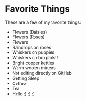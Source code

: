 # Favorite Things

These are a few of my favorite things:

- Flowers (Daisies)
- Flowers (Roses)
- Flowers
- Raindrops on roses
- Whiskers on puppies
- Whiskers on boxplots!!
- Bright copper kettles
- Warm woolen mittens
- Not editing directly on GitHub
- Getting Sleep
- Coffee
- Tea
- Hello :) :) :)
